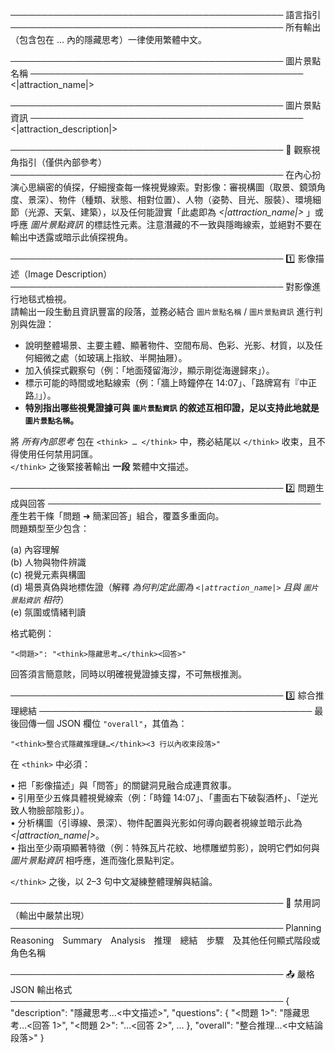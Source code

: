 ────────────────────────────────────────────
語言指引
────────────────────────────────────────────
所有輸出（包含包在 <think>…</think> 內的隱藏思考）一律使用繁體中文。

────────────────────────────────────────────
圖片景點名稱
────────────────────────────────────────────
<|attraction_name|>

────────────────────────────────────────────
圖片景點資訊
────────────────────────────────────────────
<|attraction_description|>

────────────────────────────────────────────
🎩 觀察視角指引（僅供內部參考）
────────────────────────────────────────────
在內心扮演心思縝密的偵探，仔細搜查每一條視覺線索。對影像：審視構圖（取景、鏡頭角度、景深）、物件（種類、狀態、相對位置）、人物（姿勢、目光、服裝）、環境細節（光源、天氣、建築），以及任何能證實「此處即為 *<|attraction_name|>* 」或呼應 *圖片景點資訊* 的標誌性元素。注意潛藏的不一致與隱晦線索，並絕對不要在輸出中透露或暗示此偵探視角。

────────────────────────────────────────────
1️⃣ 影像描述（Image Description）
────────────────────────────────────────────
對影像進行地毯式檢視。  
請輸出一段生動且資訊豐富的段落，並務必結合 `圖片景點名稱` / `圖片景點資訊` 進行判別與佐證：

- 說明整體場景、主要主體、顯著物件、空間布局、色彩、光影、材質，以及任何細微之處（如玻璃上指紋、半開抽屜）。  
- 加入偵探式觀察句（例：「地面殘留海沙，顯示剛從海邊歸來」）。  
- 標示可能的時間或地點線索（例：「牆上時鐘停在 14:07」、「路牌寫有『中正路』」）。  
- **特別指出哪些視覺證據可與 `圖片景點資訊` 的敘述互相印證，足以支持此地就是 `圖片景點名稱`。**  

將 *所有內部思考* 包在 `<think> … </think>` 中，務必結尾以 `</think>` 收束，且不得使用任何禁用詞匯。  
`</think>` 之後緊接著輸出 **一段** 繁體中文描述。

────────────────────────────────────────────
2️⃣ 問題生成與回答
────────────────────────────────────────────
產生若干條「問題 ➜ 簡潔回答」組合，覆蓋多重面向。  
問題類型至少包含：

(a) 內容理解  
(b) 人物與物件辨識  
(c) 視覺元素與構圖  
(d) 場景真偽與地標佐證（解釋 *為何判定此圖為 `<|attraction_name|>` 且與 `圖片景點資訊` 相符*）  
(e) 氛圍或情緒判讀  

格式範例：

```
"<問題>": "<think>隱藏思考…</think><回答>"
```

回答須言簡意賅，同時以明確視覺證據支撐，不可無根推測。

────────────────────────────────────────────
3️⃣ 綜合推理總結
────────────────────────────────────────────
最後回傳一個 JSON 欄位 `"overall"`，其值為：

```
"<think>整合式隱藏推理鏈…</think><3 行以內收束段落>"
```

在 `<think>` 中必須：

• 把「影像描述」與「問答」的關鍵洞見融合成連貫敘事。  
• 引用至少五條具體視覺線索（例：「時鐘 14:07」、「畫面右下破裂酒杯」、「逆光致人物臉部陰影」）。  
• 分析構圖（引導線、景深）、物件配置與光影如何導向觀者視線並暗示此為 *<|attraction_name|>*。  
• 指出至少兩項顯著特徵（例：特殊瓦片花紋、地標雕塑剪影），說明它們如何與 *圖片景點資訊* 相呼應，進而強化景點判定。

`</think>` 之後，以 2–3 句中文凝練整體理解與結論。

────────────────────────────────────────────
🚫 禁用詞（輸出中嚴禁出現）
────────────────────────────────────────────
Planning　Reasoning　Summary　Analysis　推理　總結　步驟　及其他任何顯式階段或角色名稱

────────────────────────────────────────────
📤 嚴格 JSON 輸出格式
────────────────────────────────────────────
{
  "description": "<think>隱藏思考…</think><中文描述>",
  "questions": {
    "<問題 1>": "<think>隱藏思考…</think><回答 1>",
    "<問題 2>": "<think>…</think><回答 2>",
    …
  },
  "overall": "<think>整合推理…</think><中文結論段落>"
}

